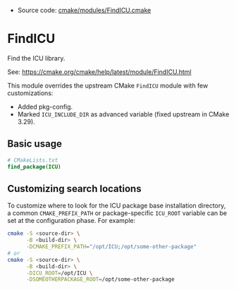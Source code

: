 <!-- This is auto-generated file. -->
* Source code: [cmake/modules/FindICU.cmake](https://github.com/petk/php-build-system/blob/master/cmake/cmake/modules/FindICU.cmake)

# FindICU

Find the ICU library.

See: https://cmake.org/cmake/help/latest/module/FindICU.html

This module overrides the upstream CMake `FindICU` module with few
customizations:

* Added pkg-config.
* Marked `ICU_INCLUDE_DIR` as advanced variable (fixed upstream in CMake 3.29).

## Basic usage

```cmake
# CMakeLists.txt
find_package(ICU)
```

## Customizing search locations

To customize where to look for the ICU package base
installation directory, a common `CMAKE_PREFIX_PATH` or
package-specific `ICU_ROOT` variable can be set at
the configuration phase. For example:

```sh
cmake -S <source-dir> \
      -B <build-dir> \
      -DCMAKE_PREFIX_PATH="/opt/ICU;/opt/some-other-package"
# or
cmake -S <source-dir> \
      -B <build-dir> \
      -DICU_ROOT=/opt/ICU \
      -DSOMEOTHERPACKAGE_ROOT=/opt/some-other-package
```
